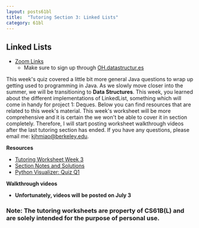 ```yaml
---
layout: posts61bl
title:  "Tutoring Section 3: Linked Lists"
category: 61bl
---
```


## Linked Lists

* [Zoom Links](https://docs.google.com/spreadsheets/d/1os09llY_KXJHcM0D5g3WYPJrJRX5MBEkdjh_AgwcAYE/edit?usp=sharing)
  - Make sure to sign up through [OH.datastructur.es](http://oh.datastructur.es)

This week's quiz covered a little bit more general Java questions to wrap up getting used to programming in Java.
As we slowly move closer into the summer, we will be transitioning to **Data Structures**. This week, you learned about the different implementations of LinkedList, something which will come in handy for project 1: Deques. Below you can find resources that are related to this week's material. This week's worksheet will be more comprehensive and it is certain the we won't be able to cover it in section completely. Therefore, I will start posting worksheet walkthrough videos after the last tutoring section has ended. If you have any questions, please email me: [kjhmiao@berkeley.edu](mailto:kjhmiao@berkeley.edu).

**Resources**
- [Tutoring Worksheet Week 3](https://drive.google.com/file/d/1m9kwwk7Cfb3wcMzsVMqc3y-9FeTAh6DG/view?usp=sharing)
- [Section Notes and Solutions](/assets/docs/tutsec3notespost.pdf)
- [Python Visualizer: Quiz Q1](https://tinyurl.com/ya4lkmh2)

**Walkthrough videos**
- **Unfortunately, videos will be posted on July 3**


### Note: The tutoring worksheets are property of CS61B(L) and are solely intended for the purpose of personal use.
